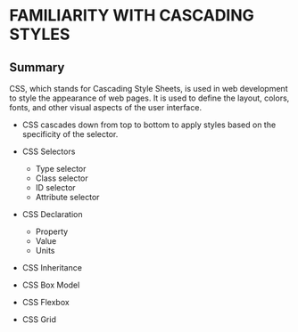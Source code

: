 
# FAMILIARITY WITH CASCADING STYLES

## Summary

CSS, which stands for Cascading Style Sheets, is used in web development to style the appearance of web pages. It is used to define the layout, colors, fonts, and other visual aspects of the user interface.

- CSS cascades down from top to bottom to apply styles based on the specificity of the selector.

- CSS Selectors
  - Type selector
  - Class selector
  - ID selector
  - Attribute selector

- CSS  Declaration
  - Property
  - Value
  - Units


- CSS Inheritance

- CSS Box Model

- CSS Flexbox

- CSS Grid

